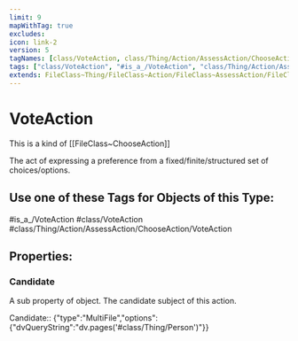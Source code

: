 ```yaml
---
limit: 9
mapWithTag: true
excludes:
icon: link-2
version: 5
tagNames: [class/VoteAction, class/Thing/Action/AssessAction/ChooseAction/VoteAction, is_a_/VoteAction, schema-org/VoteAction]
tags: ["class/VoteAction", "#is_a_/VoteAction", "class/Thing/Action/AssessAction/ChooseAction/VoteAction"]
extends: FileClass~Thing/FileClass~Action/FileClass~AssessAction/FileClass~ChooseAction
---
```


# VoteAction
This is a kind of [[FileClass~ChooseAction]]

The act of expressing a preference from a fixed/finite/structured set of choices/options.


## Use one of these Tags for Objects of this Type:

#is_a_/VoteAction
#class/VoteAction
#class/Thing/Action/AssessAction/ChooseAction/VoteAction

## Properties:

### Candidate
A sub property of object. The candidate subject of this action.

Candidate:: {"type":"MultiFile","options":{"dvQueryString":"dv.pages('#class/Thing/Person')"}}


